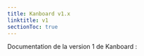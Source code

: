 ```yaml
---
title: Kanboard v1.x
linktitle: v1
sectionToc: true
---
```


Documentation de la version 1 de Kanboard :
